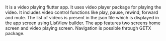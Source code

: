 It is a video playing flutter app. It uses video player package for playing the video. It includes video control functions like play, pause, rewind, forward and mute.
The list of videos is present in the json file which is displayed in the app screen using ListView builder.
The app features two screens home screen and video playing screen. Navigation is possible through GETX package.
